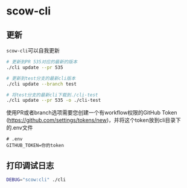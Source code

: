 # scow-cli

## 更新

`scow-cli`可以自我更新

```bash
# 更新到PR 535对应的最新的版本
./cli update --pr 535

# 更新到test分支的最新cli版本
./cli update --branch test

# 将test分支的最新cli下载到./cli-test
./cli update --pr 535 -o ./cli-test
```

使用PR或者branch选项需要您创建一个有workflow权限的GitHub Token (https://github.com/settings/tokens/new)，并将这个token放到cli目录下的.env文件

```env
# .env
GITHUB_TOKEN=你的token
```

## 打印调试日志

```bash
DEBUG="scow:cli" ./cli
```